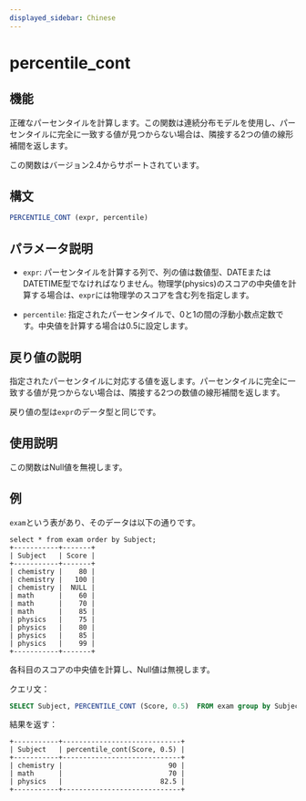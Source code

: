 ```yaml
---
displayed_sidebar: Chinese
---
```


# percentile_cont

## 機能

正確なパーセンタイルを計算します。この関数は連続分布モデルを使用し、パーセンタイルに完全に一致する値が見つからない場合は、隣接する2つの値の線形補間を返します。

この関数はバージョン2.4からサポートされています。

## 構文

```SQL
PERCENTILE_CONT (expr, percentile) 
```

## パラメータ説明

- `expr`: パーセンタイルを計算する列で、列の値は数値型、DATEまたはDATETIME型でなければなりません。物理学(physics)のスコアの中央値を計算する場合は、`expr`には物理学のスコアを含む列を指定します。

- `percentile`: 指定されたパーセンタイルで、0と1の間の浮動小数点定数です。中央値を計算する場合は0.5に設定します。

## 戻り値の説明

指定されたパーセンタイルに対応する値を返します。パーセンタイルに完全に一致する値が見つからない場合は、隣接する2つの数値の線形補間を返します。

戻り値の型は`expr`のデータ型と同じです。

## 使用説明

この関数はNull値を無視します。

## 例

`exam`という表があり、そのデータは以下の通りです。

```Plain
select * from exam order by Subject;
+-----------+-------+
| Subject   | Score |
+-----------+-------+
| chemistry |    80 |
| chemistry |   100 |
| chemistry |  NULL |
| math      |    60 |
| math      |    70 |
| math      |    85 |
| physics   |    75 |
| physics   |    80 |
| physics   |    85 |
| physics   |    99 |
+-----------+-------+
```

各科目のスコアの中央値を計算し、Null値は無視します。

クエリ文：

```SQL
SELECT Subject, PERCENTILE_CONT (Score, 0.5)  FROM exam group by Subject;
```

結果を返す：

```Plain
+-----------+-----------------------------+
| Subject   | percentile_cont(Score, 0.5) |
+-----------+-----------------------------+
| chemistry |                          90 |
| math      |                          70 |
| physics   |                        82.5 |
+-----------+-----------------------------+
```
